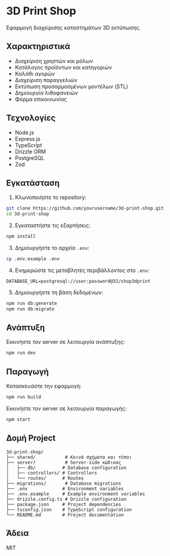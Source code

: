 # 3D Print Shop

Εφαρμογή διαχείρισης καταστημάτων 3D εκτύπωσης.

## Χαρακτηριστικά

- Διαχείριση χρηστών και ρόλων
- Κατάλογος προϊόντων και κατηγοριών
- Καλάθι αγορών
- Διαχείριση παραγγελιών
- Εκτύπωση προσαρμοσμένων μοντέλων (STL)
- Δημιουργία λιθοφανειών
- Φόρμα επικοινωνίας

## Τεχνολογίες

- Node.js
- Express.js
- TypeScript
- Drizzle ORM
- PostgreSQL
- Zod

## Εγκατάσταση

1. Κλωνοποιήστε το repository:
```bash
git clone https://github.com/yourusername/3d-print-shop.git
cd 3d-print-shop
```

2. Εγκαταστήστε τις εξαρτήσεις:
```bash
npm install
```

3. Δημιουργήστε το αρχείο `.env`:
```bash
cp .env.example .env
```

4. Ενημερώστε τις μεταβλητές περιβάλλοντος στο `.env`:
```
DATABASE_URL=postgresql://user:password@32/shop3dprint
```

5. Δημιουργήστε τη βάση δεδομένων:
```bash
npm run db:generate
npm run db:migrate
```

## Ανάπτυξη

Εκκινήστε τον server σε λειτουργία ανάπτυξης:
```bash
npm run dev
```

## Παραγωγή

Κατασκευάστε την εφαρμογή:
```bash
npm run build
```

Εκκινήστε τον server σε λειτουργία παραγωγής:
```bash
npm start
```

## Δομή Project

```
3d-print-shop/
├── shared/           # Κοινά σχήματα και τύποι
├── server/           # Server-side κώδικας
│   ├── db/          # Database configuration
│   ├── controllers/ # Controllers
│   └── routes/      # Routes
├── migrations/       # Database migrations
├── .env             # Environment variables
├── .env.example     # Example environment variables
├── drizzle.config.ts # Drizzle configuration
├── package.json     # Project dependencies
├── tsconfig.json    # TypeScript configuration
└── README.md        # Project documentation
```

## Άδεια

MIT 
